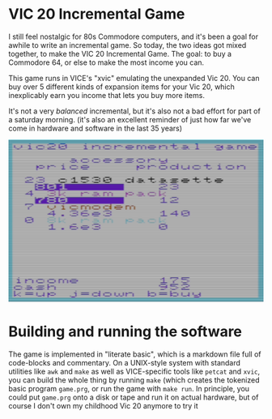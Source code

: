 # VIC 20 Incremental Game

I still feel nostalgic for 80s Commodore computers, and it's been a goal
for awhile to write an incremental game.  So today, the two ideas got
mixed together, to make the VIC 20 Incremental Game.  The goal: to buy a
Commodore 64, or else to make the most income you can.

This game runs in VICE's "xvic" emulating the unexpanded Vic 20.  You can
buy over 5 different kinds of expansion items for your Vic 20, which
inexplicably earn you income that lets you buy more items.

It's not a very *balanced* incremental, but it's also not a bad effort
for part of a saturday morning.  (it's also an excellent reminder of just
how far we've come in hardware and software in the last 35 years)

![The game, in xvic](https://raw.githubusercontent.com/jepler/vicinc/master/vicinc.png)

# Building and running the software

The game is implemented in "literate basic", which is a markdown file
full of code-blocks and commentary.  On a UNIX-style system with standard
utilities like `awk` and `make` as well as VICE-specific tools like `petcat`
and `xvic`, you can build the whole thing by running `make` (which creates the
tokenized basic program `game.prg`, or run the game with `make run`.  In
principle, you could put `game.prg` onto a disk or tape and run it on actual
hardware, but of course I don't own my childhood Vic 20 anymore to try it
